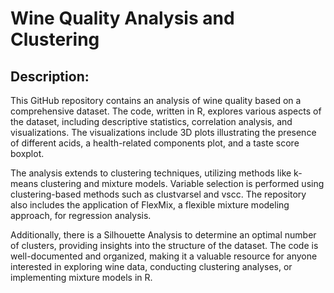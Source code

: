 # Wine Quality Analysis and Clustering

## Description:
This GitHub repository contains an analysis of wine quality based on a comprehensive dataset. The code, written in R, explores various aspects of the dataset, including descriptive statistics, correlation analysis, and visualizations. The visualizations include 3D plots illustrating the presence of different acids, a health-related components plot, and a taste score boxplot.

The analysis extends to clustering techniques, utilizing methods like k-means clustering and mixture models. Variable selection is performed using clustering-based methods such as clustvarsel and vscc. The repository also includes the application of FlexMix, a flexible mixture modeling approach, for regression analysis.

Additionally, there is a Silhouette Analysis to determine an optimal number of clusters, providing insights into the structure of the dataset. The code is well-documented and organized, making it a valuable resource for anyone interested in exploring wine data, conducting clustering analyses, or implementing mixture models in R.
